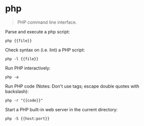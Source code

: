 php
===

> PHP command line interface.

Parse and execute a php script:

    php {{file}}

Check syntax on (i.e. lint) a PHP script:

    php -l {{file}}

Run PHP interactively:

    php -a

Run PHP code (Notes: Don't use <? ?> tags; escape double quotes with backslash):

    php -r "{{code}}"

Start a PHP built-in web server in the current directory:

    php -S {{host:port}}
